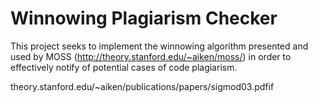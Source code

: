 # Winnowing Plagiarism Checker

This project seeks to implement the winnowing algorithm presented and used by MOSS (http://theory.stanford.edu/~aiken/moss/) in order to effectively notify of potential cases of code plagiarism.

theory.stanford.edu/~aiken/publications/papers/sigmod03.pdfif
